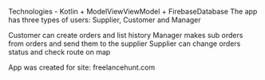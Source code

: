 Technologies - Kotlin + ModelViewViewModel + FirebaseDatabase
The app has three types of users: Supplier, Customer and Manager

Customer can create orders and list history
Manager makes sub orders from orders and send them to the supplier
Supplier can change orders status and check route on map

App was created for site: freelancehunt.com
